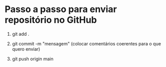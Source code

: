 # Passo a passo para enviar repositório no GitHub

1. git add .

2. git commit -m "mensagem" (colocar comentários coerentes para o que quero enviar)

3. git push origin main


